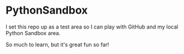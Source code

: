 # PythonSandbox

I set this repo up as a test area so I can play with GitHub and my local Python Sandbox area.

So much to learn, but it's great fun so far!
